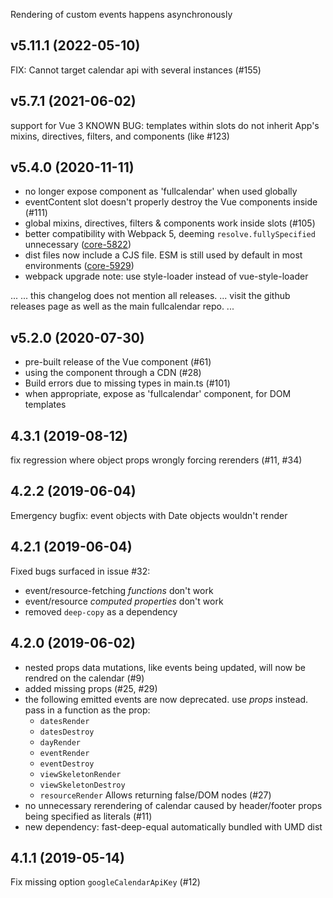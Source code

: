 
Rendering of custom events happens asynchronously


v5.11.1 (2022-05-10)
--------------------
FIX: Cannot target calendar api with several instances (#155)


v5.7.1 (2021-06-02)
-------------------
support for Vue 3
KNOWN BUG: templates within slots do not inherit App's
  mixins, directives, filters, and components (like #123)


v5.4.0 (2020-11-11)
-------------------

- no longer expose component as 'fullcalendar' when used globally
- eventContent slot doesn't properly destroy the Vue components inside (#111)
- global mixins, directives, filters & components work inside slots (#105)
- better compatibility with Webpack 5, deeming `resolve.fullySpecified` unnecessary ([core-5822])
- dist files now include a CJS file. ESM is still used by default in most environments ([core-5929])
- webpack upgrade note: use style-loader instead of vue-style-loader

[core-5822]: https://github.com/fullcalendar/fullcalendar/issues/5822
[core-5929]: https://github.com/fullcalendar/fullcalendar/issues/5929


...
... this changelog does not mention all releases.
... visit the github releases page as well as the main fullcalendar repo.
...


v5.2.0 (2020-07-30)
-------------------

- pre-built release of the Vue component (#61)
- using the component through a CDN (#28)
- Build errors due to missing types in main.ts (#101)
- when appropriate, expose as 'fullcalendar' component, for DOM templates


4.3.1 (2019-08-12)
------------------
fix regression where object props wrongly forcing rerenders (#11, #34)


4.2.2 (2019-06-04)
------------------
Emergency bugfix: event objects with Date objects wouldn't render


4.2.1 (2019-06-04)
------------------

Fixed bugs surfaced in issue #32:
- event/resource-fetching *functions* don't work
- event/resource *computed properties* don't work
- removed `deep-copy` as a dependency


4.2.0 (2019-06-02)
------------------

- nested props data mutations, like events being updated,
  will now be rendred on the calendar (#9)
- added missing props (#25, #29)
- the following emitted events are now deprecated.
  use *props* instead. pass in a function as the prop:
    - `datesRender`
    - `datesDestroy`
    - `dayRender`
    - `eventRender`
    - `eventDestroy`
    - `viewSkeletonRender`
    - `viewSkeletonDestroy`
    - `resourceRender`
  Allows returning false/DOM nodes (#27)
- no unnecessary rerendering of calendar caused by header/footer
  props being specified as literals (#11)
- new dependency: fast-deep-equal
  automatically bundled with UMD dist


4.1.1 (2019-05-14)
------------------

Fix missing option `googleCalendarApiKey` (#12)
